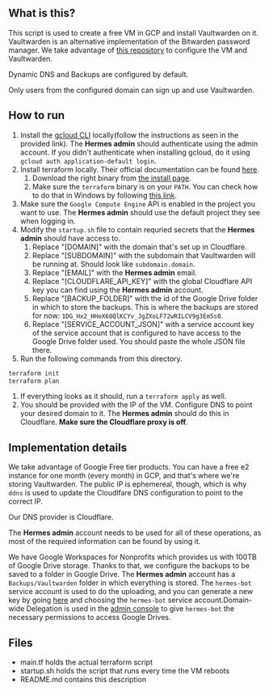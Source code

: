 ## What is this?
This script is used to create a free VM in GCP and install Vaultwarden on it. Vaultwarden is an alternative implementation of the Bitwarden password manager. We take advantage of [this repository](https://github.com/dadatuputi/bitwarden_gcloud) to configure the VM and Vaultwarden.

Dynamic DNS and Backups are configured by default.

Only users from the configured domain can sign up and use Vaultwarden.

## How to run
1. Install the [gcloud CLI](https://dl.google.com/dl/cloudsdk/channels/rapid/GoogleCloudSDKInstaller.exe) locally(follow the instructions as seen in the provided link). The **Hermes admin** should authenticate using the admin account. If you didn't authenticate when installing gcloud, do it using `gcloud auth application-default login`.
2. Install terraform locally. Their official documentation can be found [here](https://developer.hashicorp.com/terraform/tutorials/aws-get-started/install-cli).
   1. Download the right binary from [the install page](https://developer.hashicorp.com/terraform/install).
   2. Make sure the `terraform` binary is on your `PATH`. You can check how to do that in Windows by following [this link](https://stackoverflow.com/a/1618297).
3. Make sure the `Google Compute Engine` API is enabled in the project you want to use. The **Hermes admin** should use the default project they see when logging in.
4. Modify the `startup.sh` file to contain requried secrets that the **Hermes admin** should have access to.
   1. Replace "[DOMAIN]" with the domain that's set up in Cloudflare.
   2. Replace "[SUBDOMAIN]" with the subdomain that Vaultwarden will be running at. Should look like `subdomain.domain`.
   3. Replace "[EMAIL]" with the **Hermes admin** email.
   4. Replace "[CLOUDFLARE_API_KEY]" with the global Cloudflare API key you can find using the **Hermes admin** account.
   5. Replace "[BACKUP_FOLDER]" with the id of the Google Drive folder in which to store the backups. This is where the backups are stored for now: `1DG_Hx2_HHeX68QlKCYv_JgZXoLF72wRILCV9g3Em5s0`.
   6. Replace "[SERVICE_ACCOUNT_JSON]" with a service account key of the service account that is configured to have access to the Google Drive folder used. You should paste the whole JSON file there.
5. Run the following commands from this directory.
```bash
terraform init
terraform plan
```
1. If everything looks as it should, run a `terraform apply` as well.
2. You should be provided with the IP of the VM. Configure DNS to point your desired domain to it. The **Hermes admin** should do this in Cloudflare. **Make sure the Cloudflare proxy is off**.


## Implementation details
We take advantage of Google Free tier products. You can have a free e2 instance for one month (every month) in GCP, and that's where we're storing Vaultwarden. The public IP is ephemereal, though, which is why `ddns` is used to update the Cloudlfare DNS configuration to point to the correct IP.

Our DNS provider is Cloudflare.

The **Hermes admin** account needs to be used for all of these operations, as most of the required information can be found by using it. 

We have Google Workspaces for Nonprofits which provides us with 100TB of Google Drive storage. Thanks to that, we configure the backups to be saved to a folder in Google Drive. The **Hermes admin** account has a `Backups/Vaultwarden` folder in which everything is stored. The `hermes-bot` service account is used to do the uploading, and you can generate a new key by going [here](https://console.cloud.google.com/iam-admin/serviceaccounts/) and choosing the `hermes-bot` service account.Domain-wide Delegation is used in the [admin console](admin.google.com) to give `hermes-bot` the necessary permissions to access Google Drives.

## Files
- main.tf holds the actual terraform script
- startup.sh holds the script that runs every time the VM reboots
- README.md contains this description